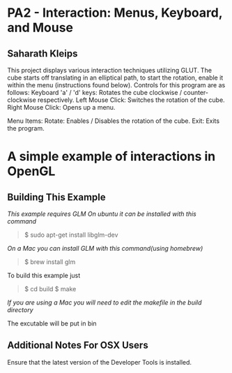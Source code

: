 # PA2 - Interaction: Menus, Keyboard, and Mouse
## Saharath Kleips

This project displays various interaction techniques utilizing GLUT.
The cube starts off translating in an elliptical path, to start the rotation, enable it within the menu (instructions found below).
Controls for this program are as follows:
 Keyboard 'a' / 'd' keys: Rotates the cube clockwise / counter-clockwise respectively.
 Left Mouse Click: Switches the rotation of the cube.
 Right Mouse Click: Opens up a menu.

 Menu Items:
 Rotate: Enables / Disables the rotation of the cube.
 Exit: Exits the program.

A simple example of interactions in OpenGL
========================================

Building This Example
---------------------

*This example requires GLM*
*On ubuntu it can be installed with this command*

>$ sudo apt-get install libglm-dev

*On a Mac you can install GLM with this command(using homebrew)*
>$ brew install glm

To build this example just 

>$ cd build
>$ make

*If you are using a Mac you will need to edit the makefile in the build directory*

The excutable will be put in bin

Additional Notes For OSX Users
------------------------------

Ensure that the latest version of the Developer Tools is installed.

